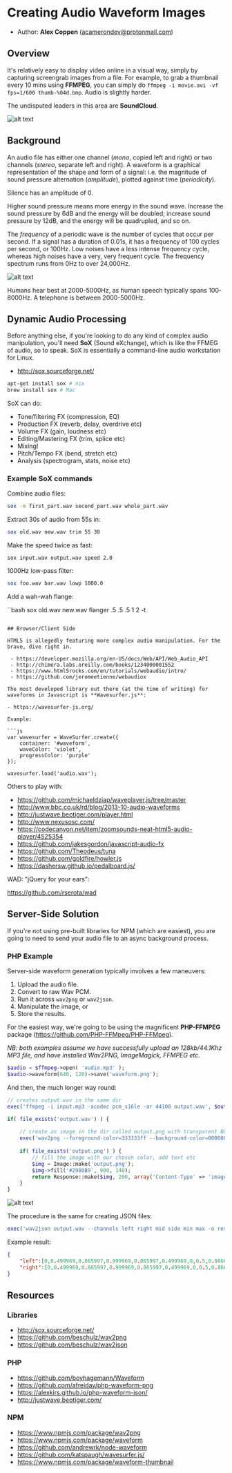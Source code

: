 # Creating Audio Waveform Images

 - Author: **Alex Coppen** (acamerondev@protonmail.com)

## Overview
It's relatively easy to display video online in a visual way, simply by capturing screengrab images from a file. For example, to grab a thumbnail every 10 mins using **FFMPEG**, you can simply do `ffmpeg -i movie.avi -vf fps=1/600 thumb-%04d.bmp`. Audio is slightly harder.

The undisputed leaders in this area are **SoundCloud**.

![alt text](scwave.png "SoundCloud Wave Example")
 
## Background
An audio file has either one channel (*mono*, copied left and right) or two channels (*stereo*, separate left and right). A waveform is a graphical representation of the shape and form of a signal: i.e. the magnitude of sound pressure alternation (*amplitude*), plotted against time (*periodicity*).

Silence has an amplitude of 0.

Higher sound pressure means more energy in the sound wave. Increase the sound pressure by 6dB and the energy will be doubled; increase sound pressure by 12dB, and the energy will be quadrupled, and so on.

The *frequency* of a periodic wave is the number of cycles that occur per second. If a signal has a duration of 0.01s, it has a frequency of 100 cycles per second, or 100Hz. Low noises have a less intense frequency cycle, whereas high noises have a very, very frequent cycle. The frequency spectrum runs from 0Hz to over 24,000Hz.

![alt text](frequencies.jpg "Audio Frequencies")

Humans hear best at 2000-5000Hz, as human speech typically spans 100-8000Hz. A telephone is between 2000-5000Hz.

## Dynamic Audio Processing 

Before anything else, if you're looking to do any kind of complex audio manipulation, you'll need **SoX** (Sound eXchange), which is like the FFMEG of audio, so to speak. SoX is essentially a command-line audio workstation for Linux.

- http://sox.sourceforge.net/

```bash
apt-get install sox # nix
brew install sox # Mac
```

SoX can do:

 - Tone/filtering FX (compression, EQ)
 - Production FX (reverb, delay, overdrive etc)
 - Volume FX (gain, loudness etc)
 - Editing/Mastering FX (trim, splice etc)
 - Mixing!
 - Pitch/Tempo FX (bend, stretch etc)
 - Analysis (spectrogram, stats, noise etc)

### Example SoX commands

Combine audio files:

```bash
sox -m first_part.wav second_part.wav whole_part.wav
```

Extract 30s of audio from 55s in:

```bash
sox old.wav new.wav trim 55 30
```

Make the speed twice as fast:

```
sox input.wav output.wav speed 2.0
```

1000Hz low-pass filter:

```bash
sox foo.wav bar.wav lowp 1000.0 
```

Add a wah-wah flange:

``bash
sox old.wav new.wav flanger .5 .5 .5 1 2 -t
```

## Browser/Client Side 

HTML5 is allegedly featuring more complex audio manipulation. For the brave, dive right in.

 - https://developer.mozilla.org/en-US/docs/Web/API/Web_Audio_API
 - http://chimera.labs.oreilly.com/books/1234000001552
 - https://www.html5rocks.com/en/tutorials/webaudio/intro/
 - https://github.com/jeromeetienne/webaudiox

The most developed library out there (at the time of writing) for waveforms in Javascript is **Wavesurfer.js**: 

- https://wavesurfer-js.org/

Example:

```js
var wavesurfer = WaveSurfer.create({
    container: '#waveform',
    waveColor: 'violet',
    progressColor: 'purple'
});

wavesurfer.load('audio.wav');
```

Others to play with:

- https://github.com/michaeldzjap/waveplayer.js/tree/master
- http://www.bbc.co.uk/rd/blog/2013-10-audio-waveforms
- http://justwave.beotiger.com/player.html
- http://www.nexusosc.com/
- https://codecanyon.net/item/zoomsounds-neat-html5-audio-player/4525354
- https://github.com/jakesgordon/javascript-audio-fx
- https://github.com/Theodeus/tuna
- https://github.com/goldfire/howler.js
- https://dashersw.github.io/pedalboard.js/

WAD: "jQuery for your ears":

https://github.com/rserota/wad

## Server-Side Solution

If you're not using pre-built libraries for NPM (which are easiest), you are going to need to send your audio file to an async background process.

### PHP Example

Server-side waveform generation typically involves a few maneuvers:

1. Upload the audio file.
2. Convert to raw Wav PCM.
3. Run it across `wav2png` or `wav2json`.
4. Manipulate the image, or
5. Store the results.

For the easiest way, we're going to be using the magnificent **PHP-FFMPEG** package (https://github.com/PHP-FFMpeg/PHP-FFMpeg).

*NB: both examples assume we have successfully upload an 128kb/44.1Khz MP3 file, and have installed Wav2PNG, ImageMagick, FFMPEG etc.*

```php
$audio = $ffmpeg->open( 'audio.mp3' );
$audio->waveform(640, 120)->save('waveform.png');
```

And then, the much longer way round:

```php
// creates output.wav in the same dir
exec('ffmpeg -i input.mp3 -acodec pcm_s16le -ar 44100 output.wav', $output);

if( file_exists('output.wav') ) {
	
	// create an image in the dir called output.png with transparent BG and darkened wave
    exec('wav2png --foreground-color=333333ff --background-color=00000000 -o output.png output.wav', $output);
    
    if( file_exists('output.png') ) {
	    // fill the image with our chosen color, add text etc
	    $img = Image::make('output.png');
		$img->fill('#2980B9', 900, 140);
		return Response::make($img, 200, array('Content-Type' => 'image/jpeg'));
	}
}

```

![alt text](wav2png.png "Wav2PNG Example")

The procedure is the same for creating JSON files:

```php
exec('wav2json output.wav --channels left right mid side min max -o result.json', $output);
```

Example result:

```json
{
    "left":[0,0.499969,0.865997,0.999969,0.865997,0.499969,0,0.5,0.866028,0,0.866028,0.5],
    "right":[0,0.499969,0.865997,0.999969,0.865997,0.499969,0,0.5,0.866028,0,0.866028,0.5],
}
```
 
## Resources

### Libraries

- http://sox.sourceforge.net/
- https://github.com/beschulz/wav2png
- https://github.com/beschulz/wav2json

### PHP

 - https://github.com/boyhagemann/Waveform
 - https://github.com/afreiday/php-waveform-png
 - https://alexkirs.github.io/php-waveform-json/
 - http://justwave.beotiger.com/

### NPM

- https://www.npmjs.com/package/wav2png
- https://www.npmjs.com/package/waveform
- https://github.com/andrewrk/node-waveform
- https://github.com/katspaugh/wavesurfer.js/
- https://www.npmjs.com/package/waveform-thumbnail